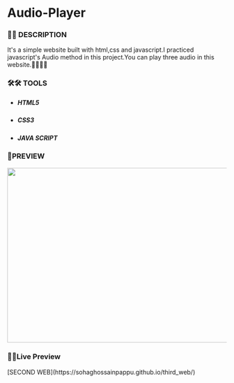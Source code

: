 # Audio-Player  

<h3> 📝📝 DESCRIPTION</h3>
  
<p>It's a simple website built with html,css and javascript.I practiced javascript's Audio method in this project.You can play three audio in this website.🙆‍♂️🙆‍♂️</p>

<h3>🛠🛠 TOOLS</h3>
<ul>
  <li><h5>HTML5</h5></li>
  <li><h5>CSS3</h5></li>
  <li><h5>JAVA SCRIPT</h5></li>
</ul>
  
### 🎨PREVIEW 
<img src="img/" height="400" width="1200"/>

 <h3>🔗🔗Live Preview</h3>
 [SECOND WEB](https://sohaghossainpappu.github.io/third_web/)
